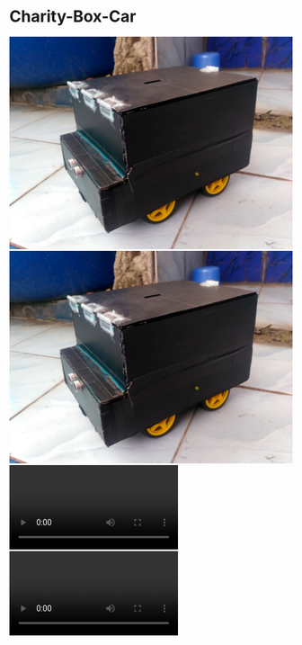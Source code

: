# Charity-Box-Car

![device](res/img/device.jpg)<br>
<img src="res/img/device.jpg" title="device"><br>
![demo](res/vid/demo.mp4)<br>
<video src="res/vid/demo.mp4" title="demo">